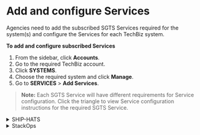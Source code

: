 # Add and configure Services

Agencies need to add the subscribed SGTS Services required for the system(s) and configure the Services for each TechBiz system.

**To add and configure subscribed Services**

1. From the sidebar, click **Accounts**.
2. Go to the required TechBiz account.
3. Click **SYSTEMS**.
4. Choose the required system and click **Manage**.
5. Go to **SERVICES** \> **Add Services**.

> **Note:** Each SGTS Service will have different requirements for Service configuration. Click the triangle to view Service configuration instructions for the required SGTS Service.

<details>
  <summary>SHIP-HATS</summary>

7. Click **SHIP-HATS**.
8. Click **Next**.

<kbd><img src="images/add-prod-next.png" alt="drawing" width="100%"/></kbd>

9. Click **Submit**.

<kbd><img src="images/add-prod-submit.png" alt="drawing" width="100%"/></kbd>

The system record appears on the **Systems** page with status as **Provisioned**.

<kbd><img src="images/sys-prov.png" alt="drawing" width="100%"/></kbd>


Go to [Access SHIP-HATS portal](https://docs.developer.tech.gov.sg/docs/ship-hats-portal/access-ship-hats-portal) for a guide to SHIP-HATS portal.

  </details>

<details>
  <summary>StackOps</summary>

7. Click **StackOps**.
8. Specify the required information for your Elastic deployment.

<kbd><img src="images/stakops-add-prod.png" alt="drawing" width="100%"/></kbd>

9. Click **Next**.

10. Verify if the information displayed is correct before clicking **Submit**. When the Elastic deployment is successfully provisioned, the subscription and billing admins are notified via email. This email has the high-level configuration details attached in the *.csv* format.

11. Click **Submit**.

<kbd><img src="images/submit-config.png" alt="drawing" width="100%"/></kbd>

12. A success message is displayed. An email with an attached pdf file will be sent to you.

<kbd><img src="images/config-success.png" alt="drawing" width="100%"/></kbd>

> **Note**: 	
**Sizing details** is displayed only when you specify the deployment size. When you select the required size, you can see the memory size(MB) and storage size(GB) that will be provisioned for this deployment under **Sizing details**. It also displays the **Instance type** and **Number of zones** that are available for a particular instance.

  </details>
